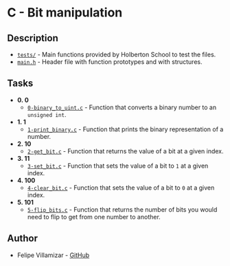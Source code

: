 # C - Bit manipulation

## Description

* [`tests/`](./tests) - Main functions provided by Holberton School to test the files.
* [`main.h`](./main.h) - Header file with function prototypes and with structures.

## Tasks

* **0. 0**
  * [`0-binary_to_uint.c`](./0-binary_to_uint.c) - Function that converts a binary number to an `unsigned int`.
* **1. 1**
  * [`1-print_binary.c`](./1-print_binary.c) - Function that prints the binary representation of a number.
* **2. 10**
  * [`2-get_bit.c`](./2-get_bit.c) - Function that returns the value of a bit at a given index.
* **3. 11**
  * [`3-set_bit.c`](./3-set_bit.c) - Function that sets the value of a bit to `1` at a given index.
* **4. 100**
  * [`4-clear_bit.c`](./4-clear_bit.c) - Function that sets the value of a bit to `0` at a given index.
* **5. 101**
  * [`5-flip_bits.c`](./5-flip_bits.c) - Function that returns the number of bits you would need to flip to get from one number to another.

## Author
* Felipe Villamizar - [GitHub](https://github.com/felipevcc)

